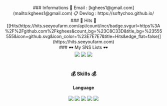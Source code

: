 <div align=center>  
  <br/>
  ### Informations
  📮 Email : [kghees1@gmail.com](mailto:kghees1@gmail.com)  
  📋 Devlog : https://softychoo.github.io/
  <br/>
  ### 🧸 Hits 🧸<br> [[Hits(https://hits.seeyoufarm.com/api/count/incr/badge.svgurl=https%3A%2F%2Fgithub.com%2Fkghees&count_bg=%23C8C33D&title_bg=%23555555&icon=github.svg&icon_color=%23E7E7E7&title=Hits&edge_flat=false)](https://hits.seeyoufarm.com)
  <br>
  ### 🕶 My SNS Lists 🕶<br>
  <a href="https://www.instagram.com/ggeon_bro/" target="_blank"><img src="https://img.shields.io/badge/Instagram-FFF5EE?style=flat-square&logo=Instagram&logoColor=#E4405F"/></a>
  <a href="https://kghees.github.io/" target="_blank"><img src="https://img.shields.io/badge/DevBlog-000000?style=flat-square&logo=Devpost&logoColor=#0A0A0A"/></a>
  <a href="mailto:kghees1@gmail.com" target="_blank"><img src="https://img.shields.io/badge/devsoftychoo@gmail.com-02303A?style=flat-square&logo=Gmail&logoColor=white"/></a>

  <br>
  <br>

  ### 💰 Skills 💰<br>
  #### Language  
  <img src="https://img.shields.io/badge/JavaScript-#F7DF1E?style=flat-square&logo=JavaScript&logoColor=white"/>
  <img src="https://img.shields.io/badge/C-#A8B9CC?style=flat-square&logo=C&logoColor=white"/>
  <img src="https://img.shields.io/badge/C++-#00599C?style=flat-square&logo=C++&logoColor=white"/>
  <img src="https://img.shields.io/badge/Python-#3776AB?style=flat-square&logo=Python&logoColor=white"/>
  <img src="https://img.shields.io/badge/Linux-#FCC624?style=flat-square&logo=Linux&logoColor=white"/>
  






</div>


